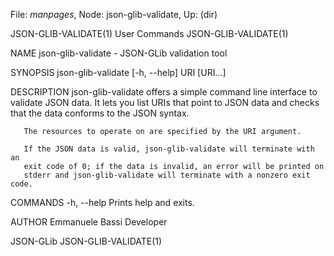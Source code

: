 File: *manpages*,  Node: json-glib-validate,  Up: (dir)

JSON-GLIB-VALIDATE(1)            User Commands           JSON-GLIB-VALIDATE(1)



NAME
       json-glib-validate - JSON-GLib validation tool

SYNOPSIS
       json-glib-validate [-h, --help] URI [URI...]

DESCRIPTION
       json-glib-validate offers a simple command line interface to validate
       JSON data. It lets you list URIs that point to JSON data and checks
       that the data conforms to the JSON syntax.

       The resources to operate on are specified by the URI argument.

       If the JSON data is valid, json-glib-validate will terminate with an
       exit code of 0; if the data is invalid, an error will be printed on
       stderr and json-glib-validate will terminate with a nonzero exit code.

COMMANDS
       -h, --help
           Prints help and exits.

AUTHOR
       Emmanuele Bassi
           Developer



JSON-GLib                                                JSON-GLIB-VALIDATE(1)
